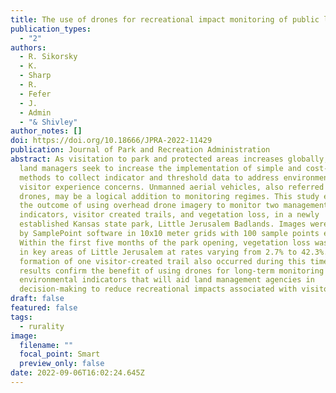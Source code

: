 ```yaml
---
title: The use of drones for recreational impact monitoring of public lands
publication_types:
  - "2"
authors:
  - R. Sikorsky
  - K.
  - Sharp
  - R.
  - Fefer
  - J.
  - Admin
  - "& Shivley"
author_notes: []
doi: https://doi.org/10.18666/JPRA-2022-11429
publication: Journal of Park and Recreation Administration
abstract: As visitation to park and protected areas increases globally, public
  land managers seek to increase the implementation of simple and cost-effective
  methods to collect indicator and threshold data to address environmental and
  visitor experience concerns. Unmanned aerial vehicles, also referred to as
  drones, may be a logical addition to monitoring regimes. This study examined
  the outcome of using overhead drone imagery to monitor two management-selected
  indicators, visitor created trails, and vegetation loss, in a newly
  established Kansas state park, Little Jerusalem Badlands. Images were analyzed
  by SamplePoint software in 10x10 meter grids with 100 sample points each.
  Within the first five months of the park opening, vegetation loss was observed
  in key areas of Little Jerusalem at rates varying from 2.7% to 42.3%. The
  formation of one visitor-created trail also occurred during this time. These
  results confirm the benefit of using drones for long-term monitoring of
  environmental indicators that will aid land management agencies in
  decision-making to reduce recreational impacts associated with visitor use.
draft: false
featured: false
tags:
  - rurality
image:
  filename: ""
  focal_point: Smart
  preview_only: false
date: 2022-09-06T16:02:24.645Z
---
```

